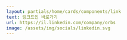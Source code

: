 ```yaml
---
layout: partials/home/cards/components/link
text: 링크드인 바로가기
url: https://il.linkedin.com/company/orbs
image: /assets/img/socials/linkedin.svg
---
```

